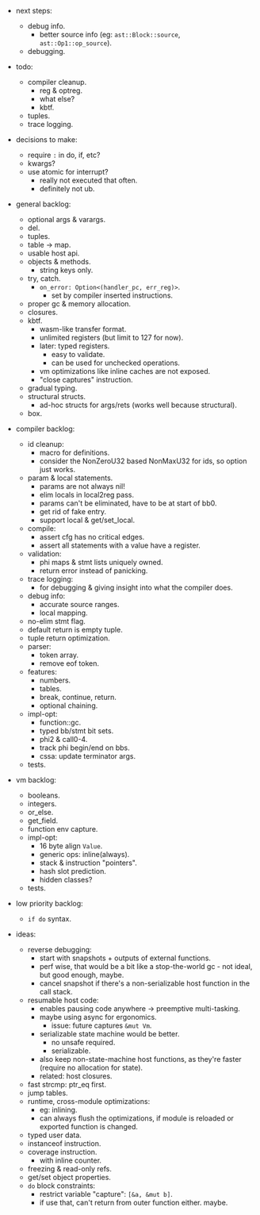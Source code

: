 
- next steps:
    - debug info.
        - better source info (eg: `ast::Block::source`, `ast::Op1::op_source`).
    - debugging.

- todo:
    - compiler cleanup.
        - reg & optreg.
        - what else?
        - kbtf.
    - tuples.
    - trace logging.

- decisions to make:
    - require `:` in do, if, etc?
    - kwargs?
    - use atomic for interrupt?
        - really not executed that often.
        - definitely not ub.

- general backlog:
    - optional args & varargs.
    - del.
    - tuples.
    - table -> map.
    - usable host api.
    - objects & methods.
        - string keys only.
    - try, catch.
        - `on_error: Option<(handler_pc, err_reg)>`.
            - set by compiler inserted instructions.
    - proper gc & memory allocation.
    - closures.
    - kbtf.
        - wasm-like transfer format.
        - unlimited registers (but limit to 127 for now).
        - later: typed registers.
            - easy to validate.
            - can be used for unchecked operations.
        - vm optimizations like inline caches are not exposed.
        - "close captures" instruction.
    - gradual typing.
    - structural structs.
        - ad-hoc structs for args/rets (works well because structural).
    - box.

- compiler backlog:
    - id cleanup:
        - macro for definitions.
        - consider the NonZeroU32 based NonMaxU32 for ids, so option just works.
    - param & local statements.
        - params are not always nil!
        - elim locals in local2reg pass.
        - params can't be eliminated, have to be at start of bb0.
        - get rid of fake entry.
        - support local & get/set_local.
    - compile:
        - assert cfg has no critical edges.
        - assert all statements with a value have a register.
    - validation:
        - phi maps & stmt lists uniquely owned.
        - return error instead of panicking.
    - trace logging:
        - for debugging & giving insight into what the compiler does.
    - debug info:
        - accurate source ranges.
        - local mapping.
    - no-elim stmt flag.
    - default return is empty tuple.
    - tuple return optimization.
    - parser:
        - token array.
        - remove eof token.
    - features:
        - numbers.
        - tables.
        - break, continue, return.
        - optional chaining.
    - impl-opt:
        - function::gc.
        - typed bb/stmt bit sets.
        - phi2 & call0-4.
        - track phi begin/end on bbs.
        - cssa: update terminator args.
    - tests.


- vm backlog:
    - booleans.
    - integers.
    - or_else.
    - get_field.
    - function env capture.
    - impl-opt:
        - 16 byte align `Value`.
        - generic ops: inline(always).
        - stack & instruction "pointers".
        - hash slot prediction.
        - hidden classes?
    - tests.

- low priority backlog:
    - `if do` syntax.

- ideas:
    - reverse debugging:
        - start with snapshots + outputs of external functions.
        - perf wise, that would be a bit like a stop-the-world gc - not ideal, but good enough, maybe.
        - cancel snapshot if there's a non-serializable host function in the call stack.
    - resumable host code:
        - enables pausing code anywhere -> preemptive multi-tasking.
        - maybe using async for ergonomics.
            - issue: future captures `&mut Vm`.
        - serializable state machine would be better.
            - no unsafe required.
            - serializable.
        - also keep non-state-machine host functions, as they're faster (require no allocation for state).
        - related: host closures.
    - fast strcmp: ptr_eq first.
    - jump tables.
    - runtime, cross-module optimizations:
        - eg: inlining.
        - can always flush the optimizations, if module is reloaded or exported function is changed.
    - typed user data.
    - instanceof instruction.
    - coverage instruction.
        - with inline counter.
    - freezing & read-only refs.
    - get/set object properties.
    - `do` block constraints:
        - restrict variable "capture": `[&a, &mut b]`.
        - if use that, can't return from outer function either. maybe.

